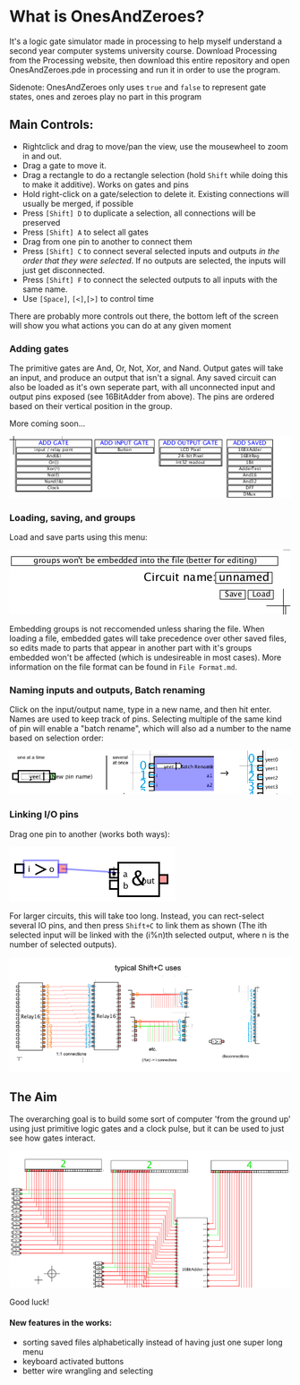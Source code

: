# What is OnesAndZeroes?

It's a logic gate simulator made in processing to help myself understand a second year computer systems university course. Download Processing from the Processing website, then download this entire repository and open OnesAndZeroes.pde in processing and run it in order to use the program.

Sidenote: OnesAndZeroes only uses `true` and `false` to represent gate states, ones and zeroes play no part in this program

## Main Controls:

- Rightclick and drag to move/pan the view, use the mousewheel to zoom in and out.
- Drag a gate to move it. 
- Drag a rectangle to do a rectangle selection (hold `Shift` while doing this to make it additive). Works on gates and pins
- Hold right-click on a gate/selection to delete it. Existing connections will usually be merged, if possible
- Press `[Shift] D` to duplicate a selection, all connections will be preserved
- Press `[Shift] A` to select all gates
- Drag from one pin to another to connect them
- Press `[Shift] C` to connect several selected inputs and outputs *in the order that they were selected*. If no outputs are selected, the inputs will just get disconnected.
- Press `[Shift] F` to connect the selected outputs to all inputs with the same name.
- Use `[Space]`, `[<]`,`[>]` to control time

There are probably more controls out there, the bottom left of the screen will show you what actions you can do at any given moment

### Adding gates

The primitive gates are And, Or, Not, Xor, and Nand. Output gates will take an input, and produce an output that isn't a signal. Any saved circuit can also be loaded as it's own seperate part, with all unconnected input and output pins exposed (see 16BitAdder from above). The pins are ordered based on their vertical position in the group.

More coming soon...

![Main Gates](./Images/MainGates.PNG)

### Loading, saving, and groups

Load and save parts using this menu:

![Load-Save menu](./Images/LoadSave.png)

Embedding groups is not reccomended unless sharing the file. When loading a file, embedded gates will take precedence over other saved files, so edits made to parts that appear in another part with it's groups embedded won't be affected (which is undesireable in most cases). More information on the file format can be found in `File Format.md`.

### Naming inputs and outputs, Batch renaming

Click on the input/output name, type in a new name, and then hit enter. Names are used to keep track of pins. Selecting multiple of the same kind of pin will enable a "batch rename", which will also ad a number to the name based on selection order:

![Renaming pins](./Images/RenameIO.png)

### Linking I/O pins
Drag one pin to another (works both ways):

![IO Connection](./Images/IOConnect.png)

For larger circuits, this will take too long. Instead, you can rect-select several IO pins, and then press `Shift+C` to link them as shown (The ith selected input will be linked with the (i%n)th selected output, where n is the number of selected outputs).

![Shift C in use](./Images/ShiftC.png)

## The Aim
The overarching goal is to build some sort of computer 'from the ground up' using just primitive logic gates and a clock pulse, but it can be used to just see how gates interact.

![Example Image](./Images/Screenshot1.png)

 Good luck!

#### New features in the works:
- sorting saved files alphabetically instead of having just one super long menu
- keyboard activated buttons
- better wire wrangling and selecting
